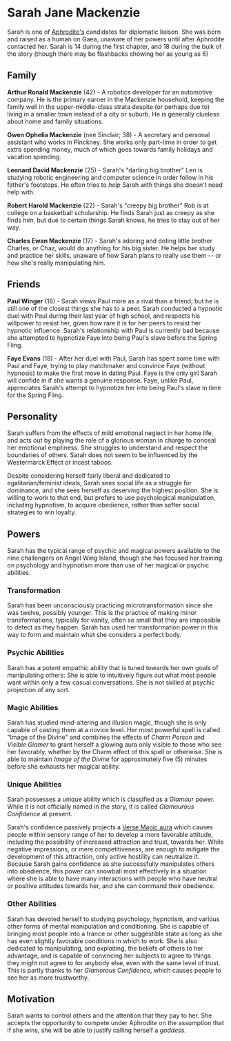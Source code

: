 # Sarah Jane Mackenzie

Sarah is one of [Aphrodite's](aphrodite.md) candidates for diplomatic liaison. She was born and raised as a human on Gaea, unaware of her powers until after Aphrodite contacted her. Sarah is 14 during the first chapter, and 18 during the bulk of the story (though there may be flashbacks showing her as young as 6)

## Family

**Arthur Ronald Mackenzie** (42) - A robotics developer for an automotive company. He is the primary earner in the Mackenzie household, keeping the family well in the upper-middle-class strata despite (or perhaps due to) living in a smaller town instead of a city or suburb. He is generally clueless about home and family situations.

**Gwen Ophelia Mackenzie** (nee Sinclair; 38) - A secretary and personal assistant who works in Pinckney. She works only part-time in order to get extra spending money, much of which goes towards family holidays and vacation spending.

**Leonard David Mackenzie** (25) - Sarah's "darling big brother" Len is studying robotic engineering and computer science in order follow in his father's footsteps. He often tries to _help_ Sarah with things she doesn't need help with.

**Robert Harold Mackenzie** (22) - Sarah's "creepy big brother" Rob is at college on a basketball scholarship. He finds Sarah just as creepy as she finds him, but due to certain things Sarah knows, he tries to stay out of her way.

**Charles Ewan Mackenzie** (17) - Sarah's adoring and doting little brother Charles, or Chaz, would do anything for his big sister. He helps her study and practice her skills, unaware of how Sarah plans to really use them -- or how she's really manipulating him.

## Friends

**Paul Winger** (18) - Sarah views Paul more as a rival than a friend, but he is still one of the closest things she has to a peer. Sarah conducted a hypnotic duel with Paul during their last year of high school, and respects his willpower to resist her, given how rare it is for her peers to resist her hypnotic influence. Sarah's relationship with Paul is currently bad because she attempted to hypnotize Faye into being Paul's slave before the Spring Fling.

**Faye Evans** (18) - After her duel with Paul, Sarah has spent some time with Paul and Faye, trying to play matchmaker and convince Faye (without hypnosis) to make the first move in dating Paul. Faye is the only girl Sarah will confide in if she wants a genuine response. Faye, unlike Paul, appreciates Sarah's attempt to hypnotize her into being Paul's slave in time for the Spring Fling.

## Personality

Sarah suffers from the effects of mild emotional neglect in her home life, and acts out by playing the role of a glorious woman in charge to conceal her emotional emptiness. She struggles to understand and respect the boundaries of others. Sarah does not seem to be influenced by the Westermarck Effect or incest taboos.

Despite considering herself fairly liberal and dedicated to egalitarian/feminist ideals, Sarah sees social life as a struggle for dominance, and she sees herself as deserving the highest position. She is willing to work to that end, but prefers to use psychological manipulation, including hypnotism, to acquire obedience, rather than softer social strategies to win loyalty.

## Powers

Sarah has the typical range of psychic and magical powers available to the nine challengers on Angel Wing Island, though she has focused her training on psychology and hypnotism more than use of her magical or psychic abilities.

### Transformation

Sarah has been unconsciously practicing microtransformation since she was twelve, possibly younger. This is the practice of making minor transformations, typically for vanity, often so small that they are impossible to detect as they happen. Sarah has used her transformation power in this way to form and maintain what she considers a perfect body.

### Psychic Abilities

Sarah has a potent empathic ability that is tuned towards her own goals of manipulating others: She is able to intuitively figure out what most people want within only a few casual conversations. She is not skilled at psychic projection of any sort.

### Magic Abilities

Sarah has studied mind-altering and illusion magic, though she is only capable of casting them at a novice level. Her most powerful spell is called "Image of the Divine" and combines the effects of _Charm Person_ and _Visible Glamer_ to grant herself a glowing aura only visible to those who see her favorably, whether by the Charm effect of this spell or otherwise. She is able to maintain _Image of the Divine_ for approximately five (5) minutes before she exhausts her magical ability.

### Unique Abilities

Sarah possesses a unique ability which is classified as a _Glamour_ power. While it is not officially named in the story, it is called _Glamourous Confidence_ at present.

Sarah's confidence passively projects a [Verse Magic aura](Verse_Magic.md) which causes people within sensory range of her to develop a more favorable attitude, including the possibility of increased attraction and trust, towards her. While negative impressions, or mere competitiveness, are enough to mitigate the development of this attraction, only active hostility can neutralize it. Because Sarah gains confidence as she successfully manipulates others into obedience, this power can snowball most effectively in a situation where she is able to have many interactions with people who have neutral or positive attitudes towards her, and she can command their obedience.

### Other Abilities

Sarah has devoted herself to studying psychology, hypnotism, and various other forms of mental manipulation and conditioning. She is capable of bringing most people into a trance or other suggestible state as long as she has even slightly favorable conditions in which to work. She is also dedicated to manipulating, and exploiting, the beliefs of others to her advantage, and is capable of convincing her subjects to agree to things they might not agree to for anybody else, even with the same level of trust. This is partly thanks to her _Glamorous Confidence_, which causes people to see her as more trustworthy.

## Motivation

Sarah wants to control others and the attention that they pay to her. She accepts the opportunity to compete under Aphrodite on the assumption that if she wins, she will be able to justify calling herself a _goddess._

